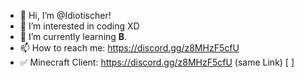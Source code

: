 - 👋 Hi, I’m @Idiotischer!
- 👀 I’m interested in coding XD
- 🌱 I’m currently learning **B**.
- 📫 How to reach me: https://discord.gg/z8MHzF5cfU
- ✅ Minecraft Client: https://discord.gg/z8MHzF5cfU (same Link)
[ ]